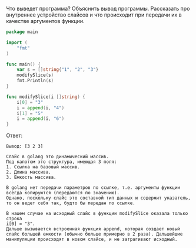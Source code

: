 Что выведет программа? Объяснить вывод программы. Рассказать про внутреннее устройство слайсов и что происходит при передачи их в качестве аргументов функции.

```go
package main

import (
	"fmt"
)

func main() {
	var s = []string{"1", "2", "3"}
	modifySlice(s)
	fmt.Println(s)
}

func modifySlice(i []string) {
	i[0] = "3"
	i = append(i, "4")
	i[1] = "5"
	i = append(i, "6")
}
```

Ответ:
```
Вывод: [3 2 3]

Слайс в golang это динамический массив.
Под капотом это структура, имеющая 3 поля:
1. Ссылка на базовый массив.
2. Длина массива.
3. Емкость массива.

В golang нет передачи параметров по ссылке, т.е. аргументы функции
всегда копируются (передаются по значению).
Однако, поскольку слайс это составной тип данных и содержит указатель,
то он ведет себя так, будто бы передан по ссылке.

В нашем случае на исходный слайс в функции modifySlice оказала только строка
i[0] = "3".
Дальше вызывается встроенная функция append, которая создает новый слайс большей емкости (обычно больше примерно в 2 раза). Дальшейшие манипуляции происходят в новом слайсе, и не затрагивают исходный.

```